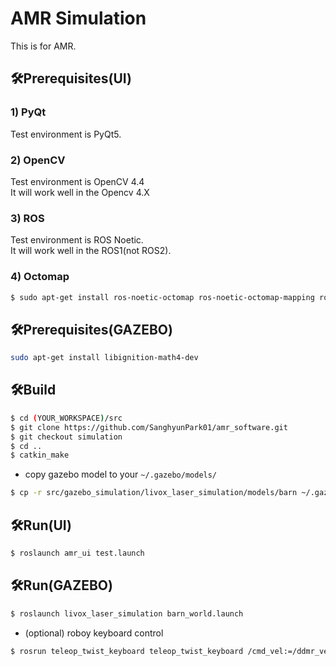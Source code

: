 # AMR Simulation
This is for AMR.

## 🛠️Prerequisites(UI)
### 1) PyQt
Test environment is PyQt5.

### 2) OpenCV
Test environment is OpenCV 4.4  
It will work well in the Opencv 4.X

### 3) ROS
Test environment is ROS Noetic.  
It will work well in the ROS1(not ROS2).

### 4) Octomap
```bash
$ sudo apt-get install ros-noetic-octomap ros-noetic-octomap-mapping ros-noetic-octomap-msgs ros-noetic-octomap-ros ros-noetic-octomap-rviz-plugins ros-noetic-octomap-server
```

## 🛠️Prerequisites(GAZEBO)
```bash
sudo apt-get install libignition-math4-dev
```



## 🛠️Build
```bash
$ cd (YOUR_WORKSPACE)/src
$ git clone https://github.com/SanghyunPark01/amr_software.git
$ git checkout simulation
$ cd ..
$ catkin_make
```  

- copy gazebo model to your `~/.gazebo/models/`
```bash
$ cp -r src/gazebo_simulation/livox_laser_simulation/models/barn ~/.gazebo/models/
```

## 🛠️Run(UI)
```bash
$ roslaunch amr_ui test.launch
```
## 🛠️Run(GAZEBO)
```bash
$ roslaunch livox_laser_simulation barn_world.launch
```
- (optional) roboy keyboard control
```bash
$ rosrun teleop_twist_keyboard teleop_twist_keyboard /cmd_vel:=/ddmr_velocity_controller/cmd_vel
```